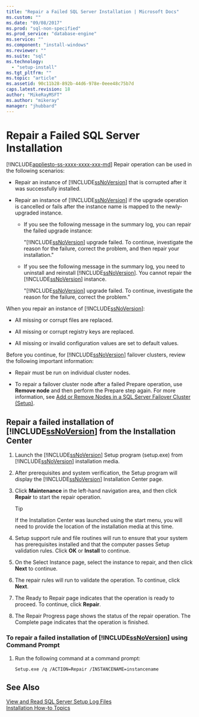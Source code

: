 ```yaml
---
title: "Repair a Failed SQL Server Installation | Microsoft Docs"
ms.custom: ""
ms.date: "09/08/2017"
ms.prod: "sql-non-specified"
ms.prod_service: "database-engine"
ms.service: ""
ms.component: "install-windows"
ms.reviewer: ""
ms.suite: "sql"
ms.technology: 
  - "setup-install"
ms.tgt_pltfrm: ""
ms.topic: "article"
ms.assetid: 90c11b28-892b-44d6-978e-0eee48c75b7d
caps.latest.revision: 18
author: "MikeRayMSFT"
ms.author: "mikeray"
manager: "jhubbard"
---
```

# Repair a Failed SQL Server Installation
[!INCLUDE[appliesto-ss-xxxx-xxxx-xxx-md](../../includes/appliesto-ss-xxxx-xxxx-xxx-md.md)]
Repair operation can be used in the following scenarios:  
  
- Repair an instance of [!INCLUDE[ssNoVersion](../../includes/ssnoversion-md.md)] that is corrupted after it was successfully installed. 
  
- Repair an instance of [!INCLUDE[ssNoVersion](../../includes/ssnoversion-md.md)] if the upgrade operation is cancelled or fails after the instance name is mapped to the newly-upgraded instance. 
  
    - If you see the following message in the summary log, you can repair the failed upgrade instance:  
  
         "[!INCLUDE[ssNoVersion](../../includes/ssnoversion-md.md)] upgrade failed. To continue, investigate the reason for the failure, correct the problem, and then repair your installation."  
  
    - If you see the following message in the summary log, you need to uninstall and reinstall [!INCLUDE[ssNoVersion](../../includes/ssnoversion-md.md)]. You cannot repair the [!INCLUDE[ssNoVersion](../../includes/ssnoversion-md.md)] instance. 
  
         "[!INCLUDE[ssNoVersion](../../includes/ssnoversion-md.md)] upgrade failed. To continue, investigate the reason for the failure, correct the problem."  
  
 When you repair an instance of [!INCLUDE[ssNoVersion](../../includes/ssnoversion-md.md)]:  
  
- All missing or corrupt files are replaced. 
  
- All missing or corrupt registry keys are replaced. 
  
- All missing or invalid configuration values are set to default values. 
  
 Before you continue, for [!INCLUDE[ssNoVersion](../../includes/ssnoversion-md.md)] failover clusters, review the following important information:  
  
- Repair must be run on individual cluster nodes. 
  
- To repair a failover cluster node after a failed Prepare operation, use **Remove node** and then perform the Prepare step again. For more information, see [Add or Remove Nodes in a SQL Server Failover Cluster &#40;Setup&#41;](../../sql-server/failover-clusters/install/add-or-remove-nodes-in-a-sql-server-failover-cluster-setup.md). 
  
## Repair a failed installation of [!INCLUDE[ssNoVersion](../../includes/ssnoversion-md.md)] from the Installation Center 
  
1. Launch the [!INCLUDE[ssNoVersion](../../includes/ssnoversion-md.md)] Setup program (setup.exe) from [!INCLUDE[ssNoVersion](../../includes/ssnoversion-md.md)] installation media. 
  
2. After prerequisites and system verification, the Setup program will display the [!INCLUDE[ssNoVersion](../../includes/ssnoversion-md.md)] Installation Center page. 
  
3. Click **Maintenance** in the left-hand navigation area, and then click **Repair** to start the repair operation. 
  
   >[!TIP]  
   > If the Installation Center was launched using the start menu, you will need to provide the location of the installation media at this time. 
  
4. Setup support rule and file routines will run to ensure that your system has prerequisites installed and that the computer passes Setup validation rules. Click **OK** or **Install** to continue. 
  
5. On the Select Instance page, select the instance to repair, and then click **Next** to continue. 
  
6. The repair rules will run to validate the operation. To continue, click **Next**. 
  
7. The Ready to Repair page indicates that the operation is ready to proceed. To continue, click **Repair**. 
  
8. The Repair Progress page shows the status of the repair operation. The Complete page indicates that the operation is finished. 
  
### To repair a failed installation of [!INCLUDE[ssNoVersion](../../includes/ssnoversion-md.md)] using Command Prompt  
  
1. Run the following command at a command prompt:  
  
    ```  
    Setup.exe /q /ACTION=Repair /INSTANCENAME=instancename  
    ```  
  
## See Also  
 [View and Read SQL Server Setup Log Files](../../database-engine/install-windows/view-and-read-sql-server-setup-log-files.md)   
 [Installation How-to Topics](http://msdn.microsoft.com/library/59de41e7-557f-462a-8914-53ec35496baa)  
  
  
